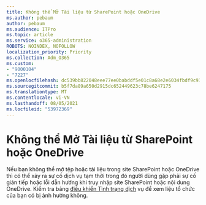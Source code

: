 ```yaml
---
title: Không thể Mở Tài liệu từ SharePoint hoặc OneDrive
ms.author: pebaum
author: pebaum
ms.audience: ITPro
ms.topic: article
ms.service: o365-administration
ROBOTS: NOINDEX, NOFOLLOW
localization_priority: Priority
ms.collection: Adm_O365
ms.custom:
- "9000104"
- "7227"
ms.openlocfilehash: dc539bb822048eee77ee0babddf5e01c8a68e2e6034fbdf9c932eff2c0e3119a
ms.sourcegitcommit: b5f7da89a650d2915dc652449623c78be6247175
ms.translationtype: MT
ms.contentlocale: vi-VN
ms.lasthandoff: 08/05/2021
ms.locfileid: "53972369"
---
```

# <a name="unable-to-open-documents-from-sharepoint-or-onedrive"></a>Không thể Mở Tài liệu từ SharePoint hoặc OneDrive

Nếu bạn không thể mở tệp hoặc tài liệu trong site SharePoint hoặc OneDrive thì có thể xảy ra sự cố dịch vụ tạm thời trong đó người dùng gặp phải sự cố gián tiếp hoặc lỗi dẫn hướng khi truy nhập site SharePoint hoặc nội dung OneDrive. Kiểm tra bảng [điều khiển Tình trạng dịch](https://admin.microsoft.com/AdminPortal/Home#/servicehealth) vụ để xem liệu tổ chức của bạn có bị ảnh hưởng không.
